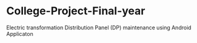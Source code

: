 # College-Project-Final-year
Electric transformation Distribution Panel (DP) maintenance using Android Applicaton
